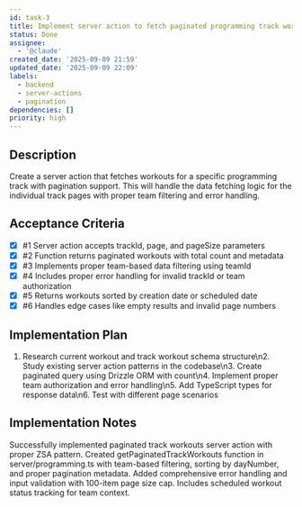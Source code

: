 ```yaml
---
id: task-3
title: Implement server action to fetch paginated programming track workouts
status: Done
assignee:
  - '@claude'
created_date: '2025-09-09 21:59'
updated_date: '2025-09-09 22:09'
labels:
  - backend
  - server-actions
  - pagination
dependencies: []
priority: high
---
```


## Description

Create a server action that fetches workouts for a specific programming track with pagination support. This will handle the data fetching logic for the individual track pages with proper team filtering and error handling.

## Acceptance Criteria
<!-- AC:BEGIN -->
- [x] #1 Server action accepts trackId, page, and pageSize parameters
- [x] #2 Function returns paginated workouts with total count and metadata
- [x] #3 Implements proper team-based data filtering using teamId
- [x] #4 Includes proper error handling for invalid trackId or team authorization
- [x] #5 Returns workouts sorted by creation date or scheduled date
- [x] #6 Handles edge cases like empty results and invalid page numbers
<!-- AC:END -->


## Implementation Plan

1. Research current workout and track workout schema structure\n2. Study existing server action patterns in the codebase\n3. Create paginated query using Drizzle ORM with count\n4. Implement proper team authorization and error handling\n5. Add TypeScript types for response data\n6. Test with different page scenarios

## Implementation Notes

Successfully implemented paginated track workouts server action with proper ZSA pattern. Created getPaginatedTrackWorkouts function in server/programming.ts with team-based filtering, sorting by dayNumber, and proper pagination metadata. Added comprehensive error handling and input validation with 100-item page size cap. Includes scheduled workout status tracking for team context.
